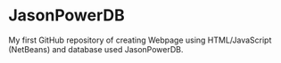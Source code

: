 # JasonPowerDB
My first GitHub repository of creating Webpage using HTML/JavaScript (NetBeans) and database used JasonPowerDB.
